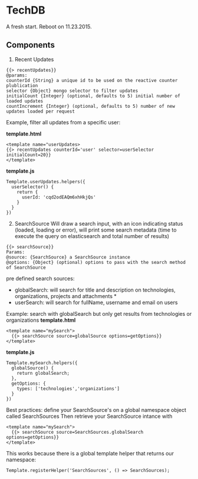 # TechDB

A fresh start. Reboot on 11.23.2015.



## Components
1. Recent Updates
```
{{> recentUpdates}}
@params:
counterId {String} a unique id to be used on the reactive counter plublication
selector {Object} mongo selector to filter updates
initialCount {Integer} (optional, defaults to 5) initial number of loaded updates
countIncrement {Integer} (optional, defaults to 5) number of new updates loaded per request
```
Example, filter all updates from a specific user:

**template.html**
```
<template name="userUpdates>
{{> recentUpdates counterId='user' selector=userSelector initialCount=20}}
</template>
```
**template.js**
```
Template.userUpdates.helpers({
  userSelector() {
    return {
      userId: 'cqd2odEAQm6xhHkjQs'
    }
  }
})
```
2. SearchSource
Will draw a search input, with an icon indicating status (loaded, loading or error), will print some search metadata (time to execute the query on elasticsearch and total number of results)
```
{{> searchSource}}
Params:
@source: {SearchSource} a SearchSource instance
@options: {Object} (optional) options to pass with the search method of SearchSource
``` 
pre defined search sources:
- globalSearch: will search for title and description on technologies, organizations, projects and attachments *
- userSearch: will search for fullName, username and email on users

Example: search with globalSearch but only get results from technologies or organizations
**template.html**
```
<template name="mySearch">
  {{> searchSource source=globalSource options=getOptions}}
</template>
```
**template.js**
```
Template.mySearch.helpers({
  globalSource() {
    return globalSearch;
  },
  getOptions: {
    types: ['technologies','organizations']
  }
})
```
Best practices:
define your SearchSource's on a global namespace object called SearchSources
Then retrieve your SearchSource intance with 
```
<template name="mySearch">
  {{> searchSource source=SearchSources.globalSearch options=getOptions}}
</template>
```
This works because there is a global template helper that returns our namespace:
```
Template.registerHelper('SearchSources', () => SearchSources);
```
